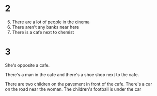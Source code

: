 # 2

5. There are a lot of people in the cinema
6. There aren't any banks near here
8. There is a cafe next to chemist

# 3

She's opposite a cafe.

There's a man in the cafe and there's a shoe shop next to the cafe.

There are two children on the pavement in front of the cafe. There's a car on
the road near the woman. The children's football is under the car
